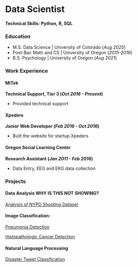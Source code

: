 # Data Scientist

#### Technical Skills: Python, R, SQL

### Education
- M.S. Data Science | University of Colorado  (_Aug 2025_)
- Post-Bac Math and CS | University of Oregon (_2015-2016_)
- B.S. Psychology | University of Oregon (_Aug 2021_)

### Work Experience
#### MiTek
**Technical Support, Tier 3 (_Oct 2016 - Present_)**
- Provided technical support

#### Xpeders
**Junior Web Developer (_Feb 2016 - Oct 2016_)**
- Built the website for startup Xpeders


#### Oregon Social Learning Center
**Research Assistant (_Jan 2011 - Feb 2016_)**
- Data Entry, EEG and EKG data collection


### Projects

#### Data Analysis WHY IS THIS NOT SHOWING?

[Analysis of NYPD Shooting Dataset](https://github.com/joja4479/NYPDShootingAnalysis)

#### Image Classification:

[Pneumonia Detection](https://github.com/joja4479/Pneumonia-detection)

[Histopathologic Cancer Detection](https://github.com/joja4479/Histopathologic-Cancer-Detection)

#### Natural Language Processing

[Disaster Tweet Classification](https://github.com/joja4479/NLP-Disaster-Tweets)


